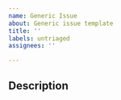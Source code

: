 ```yaml
---
name: Generic Issue
about: Generic issue template
title: ''
labels: untriaged
assignees: ''

---
```


## Description
